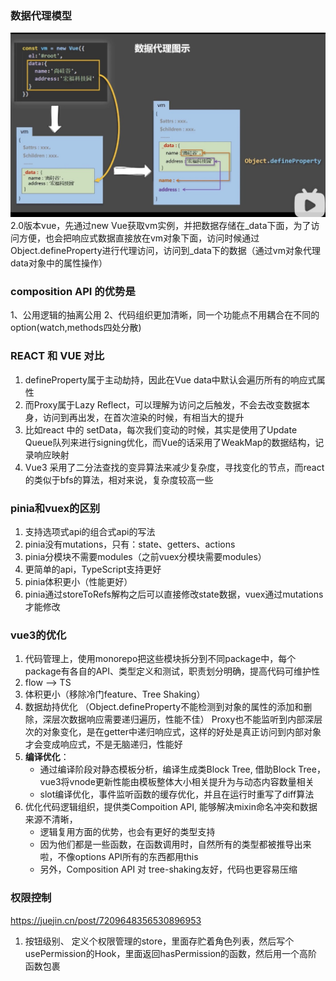 ### 数据代理模型
![](img/defineProperty.jpeg)
2.0版本vue，先通过new Vue获取vm实例，并把数据存储在_data下面，为了访问方便，也会把响应式数据直接放在vm对象下面，访问时候通过Object.defineProperty进行代理访问，访问到_data下的数据（通过vm对象代理data对象中的属性操作）

### composition API 的优势是
1、公用逻辑的抽离公用
2、代码组织更加清晰，同一个功能点不用耦合在不同的option(watch,methods四处分散)

### REACT 和 VUE 对比
1. defineProperty属于主动劫持，因此在Vue data中默认会遍历所有的响应式属性
2. 而Proxy属于Lazy Reflect，可以理解为访问之后触发，不会去改变数据本身，访问到再出发，在首次渲染的时候，有相当大的提升
3. 比如react 中的 setData，每次我们变动的时候，其实是使用了Update Queue队列来进行signing优化，而Vue的话采用了WeakMap的数据结构，记录响应映射
4. Vue3 采用了二分法查找的变异算法来减少复杂度，寻找变化的节点，而react的类似于bfs的算法，相对来说，复杂度较高一些

### pinia和vuex的区别
1. 支持选项式api的组合式api的写法
2. pinia没有mutations，只有：state、getters、actions
3. pinia分模块不需要modules（之前vuex分模块需要modules）
4. 更简单的api，TypeScript支持更好
5. pinia体积更小（性能更好）
6. pinia通过storeToRefs解构之后可以直接修改state数据，vuex通过mutations才能修改

### vue3的优化
1. 代码管理上，使用monorepo把这些模块拆分到不同package中，每个package有各自的API、类型定义和测试，职责划分明确，提高代码可维护性
2. flow --> TS
3. 体积更小（移除冷门feature、Tree Shaking）
4. 数据劫持优化 （Object.defineProperty不能检测到对象的属性的添加和删除，深层次数据响应需要递归遍历，性能不佳）
   Proxy也不能监听到内部深层次的对象变化，是在getter中递归响应式，这样的好处是真正访问到内部对象才会变成响应式，不是无脑递归，性能好
5. **编译优化**：
   - 通过编译阶段对静态模板分析，编译生成类Block Tree, 借助Block Tree，vue3将vnode更新性能由模板整体大小相关提升为与动态内容数量相关
   - slot编译优化，事件监听函数的缓存优化，并且在运行时重写了diff算法
6. 优化代码逻辑组织，提供类Compoition API, 能够解决mixin命名冲突和数据来源不清晰，
   - 逻辑复用方面的优势，也会有更好的类型支持
   - 因为他们都是一些函数，在函数调用时，自然所有的类型都被推导出来啦，不像options API所有的东西都用this
   - 另外，Composition API 对 tree-shaking友好，代码也更容易压缩
  
### 权限控制
https://juejin.cn/post/7209648356530896953
1. 按钮级别、 定义个权限管理的store，里面存贮着角色列表，然后写个usePermission的Hook，里面返回hasPermission的函数，然后用一个高阶函数包裹